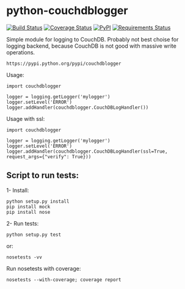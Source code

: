 python-couchdblogger
====================

[![Build Status](https://travis-ci.org/histrio/python-couchdblogger.svg?branch=master)](https://travis-ci.org/histrio/python-couchdblogger)
[![Coverage Status](https://coveralls.io/repos/histrio/python-couchdblogger/badge.svg?branch=master)](https://coveralls.io/r/histrio/python-couchdblogger?branch=master)
[![PyPI](https://img.shields.io/pypi/dm/couchdblogger.svg)]()
[![Requirements Status](https://requires.io/github/histrio/python-couchdblogger/requirements.png?branch=master)](https://requires.io/github/histrio/python-couchdblogger/requirements/?branch=master)

Simple module for logging to CouchDB. 
Probably not best choise for logging backend, because CouchDB is not good with massive write operations. 

    https://pypi.python.org/pypi/couchdblogger

Usage:

    import couchdblogger

    logger = logging.getLogger('mylogger')
    logger.setLevel('ERROR')
    logger.addHandler(couchdblogger.CouchDBLogHandler())
   
Usage with ssl:

    import couchdblogger

    logger = logging.getLogger('mylogger')
    logger.setLevel('ERROR')
    logger.addHandler(couchdblogger.CouchDBLogHandler(ssl=True, request_args={"verify": True}))

Script to run tests:
--------------------

1- Install:

    python setup.py install
    pip install mock
    pip install nose

2- Run tests:

    python setup.py test

  or:

    nosetests -vv

Run nosetests with coverage:

    nosetests --with-coverage; coverage report

